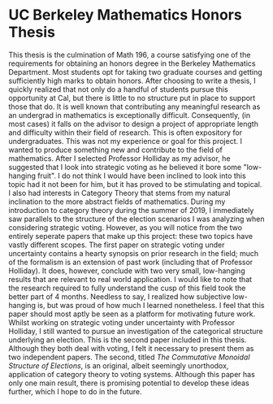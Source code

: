 # UC Berkeley Mathematics Honors Thesis
This thesis is the culmination of Math 196, a course satisfying one of the requirements for obtaining an honors degree in the Berkeley Mathematics Department. Most students opt for taking two graduate courses and getting sufficiently high marks to obtain honors. After choosing to write a thesis, I quickly realized that not only do a handful of students pursue this opportunity at Cal, but there is little to no structure put in place to support those that do. It is well known that contributing any meaningful research as an undergrad in mathematics is exceptionally difficult. Consequently, (in most cases) it falls on the advisor to design a project of appropriate length and difficulty within their field of research. This is often expository for undergraduates. This was not my experience or goal for this project. I wanted to produce something new and contribute to the field of mathematics. After I selected Professor Holliday as my advisor, he suggested that I look into strategic voting  as he believed it bore some "low-hanging fruit". I do not think I would have been inclined to look into this topic had it not been for him, but it has proved to be stimulating and topical. I also had interests in Category Theory that stems from my natural inclination to the more abstract fields of mathematics. During my introduction to category theory during the summer of 2019, I immediately saw parallels to the structure of the election scenarios I was analyzing when considering strategic voting. However, as you will notice from the two entirely seperate papers that make up this project: these two topics have vastly different scopes. The first paper on strategic voting under uncertainty contains a hearty synopsis on prior research in the field; much of the formalism is an extension of past work (including that of Professor Holliday). It does, however, conclude with two very small, low-hanging results that are relevant to real world application. I would like to note that the research required to fully understand the cusp of this field took the better part of 4 months. Needless to say, I realized how subjective low-hanging is, but was proud of how much I learned nonetheless. I feel that this paper should most aptly be seen as a platform for motivating future work. Whilst working on strategic voting under uncertainty with Professor Holliday, I still wanted to pursue an investigation of the categorical structure underlying an election. This is the second paper included in this thesis. Although they both deal with voting, I felt it necessary to present them as two independent papers. The second, titled *The Commutative Monoidal Structure of Elections*, is an original, albeit seemingly unorthodox, application of category theory to voting systems. Although this paper has only one main result, there is promising potential to develop these ideas further, which I hope to do in the future.  
